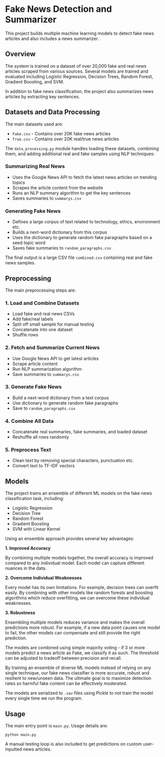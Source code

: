 
# Fake News Detection and Summarizer

This project builds multiple machine learning models to detect fake news articles and also includes a news summarizer.

## Overview

The system is trained on a dataset of over 20,000 fake and real news articles scraped from various sources. Several models are trained and evaluated including Logistic Regression, Decision Trees, Random Forest, Gradient Boosting, and SVM. 

In addition to fake news classification, the project also summarizes news articles by extracting key sentences.

## Datasets and Data Processing

The main datasets used are:

- `Fake.csv` - Contains over 20K fake news articles  
- `True.csv` - Contains over 20K real/true news articles

The `data_processing.py` module handles loading these datasets, combining them, and adding additional real and fake samples using NLP techniques:

### Summarizing Real News

- Uses the Google News API to fetch the latest news articles on trending topics
- Scrapes the article content from the website 
- Runs an NLP summary algorithm to get the key sentences
- Saves summaries to `summarys.csv`

### Generating Fake News

- Defines a large corpus of text related to technology, ethics, environment etc.
- Builds a next-word dictionary from this corpus
- Uses the dictionary to generate random fake paragraphs based on a seed topic word
- Saves fake summaries to `random_paragraphs.csv`

The final output is a large CSV file `combined.csv` containing real and fake news samples.

## Preprocessing

The main preprocessing steps are:

### 1. Load and Combine Datasets

- Load fake and real news CSVs
- Add fake/real labels
- Split off small sample for manual testing 
- Concatenate into one dataset
- Shuffle rows 

### 2. Fetch and Summarize Current News

- Use Google News API to get latest articles 
- Scrape article content 
- Run NLP summarization algorithm
- Save summaries to `summarys.csv`

### 3. Generate Fake News

- Build a next-word dictionary from a text corpus  
- Use dictionary to generate random fake paragraphs
- Save to `random_paragraphs.csv`

### 4. Combine All Data

- Concatenate real summaries, fake summaries, and loaded dataset
- Reshuffle all rows randomly

### 5. Preprocess Text

- Clean text by removing special characters, punctuation etc.
- Convert text to TF-IDF vectors


## Models

The project trains an ensemble of different ML models on the fake news classification task, including:

- Logistic Regression
- Decision Tree
- Random Forest
- Gradient Boosting
- SVM with Linear Kernel

Using an ensemble approach provides several key advantages:

**1. Improved Accuracy**

By combining multiple models together, the overall accuracy is improved compared to any individual model. Each model can capture different nuances in the data.

**2. Overcome Individual Weaknesses** 

Every model has its own limitations. For example, decision trees can overfit easily. By combining with other models like random forests and boosting algorithms which reduce overfitting, we can overcome these individual weaknesses.

**3. Robustness**

Ensembling multiple models reduces variance and makes the overall predictions more robust. For example, if a new data point causes one model to fail, the other models can compensate and still provide the right prediction.  

The models are combined using simple majority voting - if 3 or more models predict a news article as Fake, we classify it as such. The threshold can be adjusted to tradeoff between precision and recall.

By training an ensemble of diverse ML models instead of relying on any single technique, our fake news classifier is more accurate, robust and resilient to new/unseen data. The ultimate goal is to maximize detection rates so harmful fake content can be effectively moderated.

The models are serialized to `.sav` files using Pickle to not train the model every single time we run the program.

## Usage

The main entry point is `main.py`. Usage details are:

```
python main.py
```

A manual testing loop is also included to get predictions on custom user-inputted news articles.
